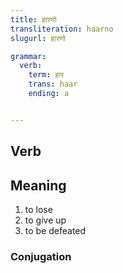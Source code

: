 ```yaml
---
title: हारणो
transliteration: haarno
slugurl: हारणो

grammar: 
  verb:
    term: हार
    trans: haar
    ending: a


---
```

## Verb

## Meaning
1. to lose
2. to give up
3. to be defeated

### Conjugation
<verb-conj :grammar="grammar"></verb-conj>

